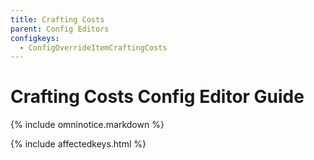 ```yaml
---
title: Crafting Costs
parent: Config Editors
configkeys:
  - ConfigOverrideItemCraftingCosts
---
```

# Crafting Costs Config Editor Guide

{% include omninotice.markdown %}

{% include affectedkeys.html %}